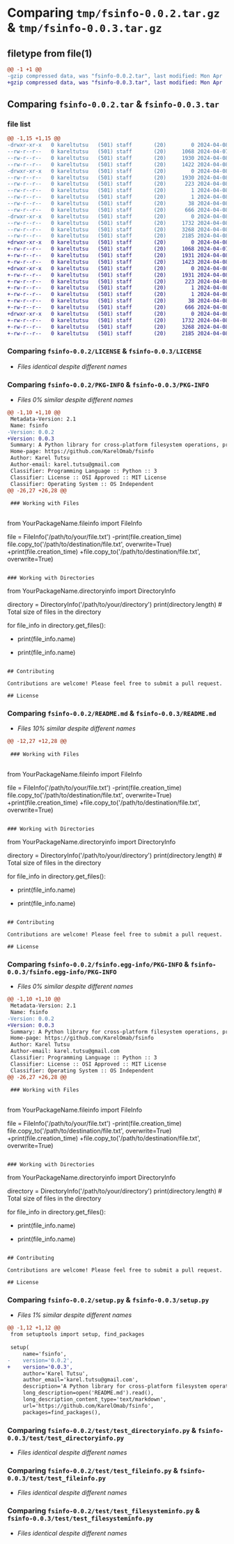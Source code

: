 # Comparing `tmp/fsinfo-0.0.2.tar.gz` & `tmp/fsinfo-0.0.3.tar.gz`

## filetype from file(1)

```diff
@@ -1 +1 @@
-gzip compressed data, was "fsinfo-0.0.2.tar", last modified: Mon Apr  8 02:01:24 2024, max compression
+gzip compressed data, was "fsinfo-0.0.3.tar", last modified: Mon Apr  8 02:02:21 2024, max compression
```

## Comparing `fsinfo-0.0.2.tar` & `fsinfo-0.0.3.tar`

### file list

```diff
@@ -1,15 +1,15 @@
-drwxr-xr-x   0 kareltutsu   (501) staff       (20)        0 2024-04-08 02:01:24.124007 fsinfo-0.0.2/
--rw-r--r--   0 kareltutsu   (501) staff       (20)     1068 2024-04-07 21:12:40.000000 fsinfo-0.0.2/LICENSE
--rw-r--r--   0 kareltutsu   (501) staff       (20)     1930 2024-04-08 02:01:24.123442 fsinfo-0.0.2/PKG-INFO
--rw-r--r--   0 kareltutsu   (501) staff       (20)     1422 2024-04-08 01:59:36.000000 fsinfo-0.0.2/README.md
-drwxr-xr-x   0 kareltutsu   (501) staff       (20)        0 2024-04-08 02:01:24.122888 fsinfo-0.0.2/fsinfo.egg-info/
--rw-r--r--   0 kareltutsu   (501) staff       (20)     1930 2024-04-08 02:01:24.000000 fsinfo-0.0.2/fsinfo.egg-info/PKG-INFO
--rw-r--r--   0 kareltutsu   (501) staff       (20)      223 2024-04-08 02:01:24.000000 fsinfo-0.0.2/fsinfo.egg-info/SOURCES.txt
--rw-r--r--   0 kareltutsu   (501) staff       (20)        1 2024-04-08 02:01:24.000000 fsinfo-0.0.2/fsinfo.egg-info/dependency_links.txt
--rw-r--r--   0 kareltutsu   (501) staff       (20)        1 2024-04-08 02:01:24.000000 fsinfo-0.0.2/fsinfo.egg-info/top_level.txt
--rw-r--r--   0 kareltutsu   (501) staff       (20)       38 2024-04-08 02:01:24.124111 fsinfo-0.0.2/setup.cfg
--rw-r--r--   0 kareltutsu   (501) staff       (20)      666 2024-04-08 01:59:42.000000 fsinfo-0.0.2/setup.py
-drwxr-xr-x   0 kareltutsu   (501) staff       (20)        0 2024-04-08 02:01:24.122326 fsinfo-0.0.2/test/
--rw-r--r--   0 kareltutsu   (501) staff       (20)     1732 2024-04-08 01:32:47.000000 fsinfo-0.0.2/test/test_directoryinfo.py
--rw-r--r--   0 kareltutsu   (501) staff       (20)     3268 2024-04-08 01:32:47.000000 fsinfo-0.0.2/test/test_fileinfo.py
--rw-r--r--   0 kareltutsu   (501) staff       (20)     2185 2024-04-08 01:34:02.000000 fsinfo-0.0.2/test/test_filesysteminfo.py
+drwxr-xr-x   0 kareltutsu   (501) staff       (20)        0 2024-04-08 02:02:21.082212 fsinfo-0.0.3/
+-rw-r--r--   0 kareltutsu   (501) staff       (20)     1068 2024-04-07 21:12:40.000000 fsinfo-0.0.3/LICENSE
+-rw-r--r--   0 kareltutsu   (501) staff       (20)     1931 2024-04-08 02:02:21.081793 fsinfo-0.0.3/PKG-INFO
+-rw-r--r--   0 kareltutsu   (501) staff       (20)     1423 2024-04-08 02:02:14.000000 fsinfo-0.0.3/README.md
+drwxr-xr-x   0 kareltutsu   (501) staff       (20)        0 2024-04-08 02:02:21.081348 fsinfo-0.0.3/fsinfo.egg-info/
+-rw-r--r--   0 kareltutsu   (501) staff       (20)     1931 2024-04-08 02:02:21.000000 fsinfo-0.0.3/fsinfo.egg-info/PKG-INFO
+-rw-r--r--   0 kareltutsu   (501) staff       (20)      223 2024-04-08 02:02:21.000000 fsinfo-0.0.3/fsinfo.egg-info/SOURCES.txt
+-rw-r--r--   0 kareltutsu   (501) staff       (20)        1 2024-04-08 02:02:21.000000 fsinfo-0.0.3/fsinfo.egg-info/dependency_links.txt
+-rw-r--r--   0 kareltutsu   (501) staff       (20)        1 2024-04-08 02:02:21.000000 fsinfo-0.0.3/fsinfo.egg-info/top_level.txt
+-rw-r--r--   0 kareltutsu   (501) staff       (20)       38 2024-04-08 02:02:21.082314 fsinfo-0.0.3/setup.cfg
+-rw-r--r--   0 kareltutsu   (501) staff       (20)      666 2024-04-08 02:02:18.000000 fsinfo-0.0.3/setup.py
+drwxr-xr-x   0 kareltutsu   (501) staff       (20)        0 2024-04-08 02:02:21.080581 fsinfo-0.0.3/test/
+-rw-r--r--   0 kareltutsu   (501) staff       (20)     1732 2024-04-08 01:32:47.000000 fsinfo-0.0.3/test/test_directoryinfo.py
+-rw-r--r--   0 kareltutsu   (501) staff       (20)     3268 2024-04-08 01:32:47.000000 fsinfo-0.0.3/test/test_fileinfo.py
+-rw-r--r--   0 kareltutsu   (501) staff       (20)     2185 2024-04-08 01:34:02.000000 fsinfo-0.0.3/test/test_filesysteminfo.py
```

### Comparing `fsinfo-0.0.2/LICENSE` & `fsinfo-0.0.3/LICENSE`

 * *Files identical despite different names*

### Comparing `fsinfo-0.0.2/PKG-INFO` & `fsinfo-0.0.3/PKG-INFO`

 * *Files 0% similar despite different names*

```diff
@@ -1,10 +1,10 @@
 Metadata-Version: 2.1
 Name: fsinfo
-Version: 0.0.2
+Version: 0.0.3
 Summary: A Python library for cross-platform filesystem operations, providing classes for handling files and directories.
 Home-page: https://github.com/KarelOmab/fsinfo
 Author: Karel Tutsu
 Author-email: karel.tutsu@gmail.com
 Classifier: Programming Language :: Python :: 3
 Classifier: License :: OSI Approved :: MIT License
 Classifier: Operating System :: OS Independent
@@ -26,27 +26,28 @@
 
 ### Working with Files
 
 ```
 from YourPackageName.fileinfo import FileInfo 
 
 file = FileInfo('/path/to/your/file.txt')
-print(file.creation_time) file.copy_to('/path/to/destination/file.txt', overwrite=True)
+print(file.creation_time)
+file.copy_to('/path/to/destination/file.txt', overwrite=True)
 ```
 
 ### Working with Directories
 
 ```
 from YourPackageName.directoryinfo import DirectoryInfo 
 
 directory = DirectoryInfo('/path/to/your/directory')
 print(directory.length)  # Total size of files in the directory
 
 for  file_info  in  directory.get_files():
-	print(file_info.name)
+  print(file_info.name)
 ```
 
 ## Contributing
 
 Contributions are welcome! Please feel free to submit a pull request.
 
 ## License
```

### Comparing `fsinfo-0.0.2/README.md` & `fsinfo-0.0.3/README.md`

 * *Files 10% similar despite different names*

```diff
@@ -12,27 +12,28 @@
 
 ### Working with Files
 
 ```
 from YourPackageName.fileinfo import FileInfo 
 
 file = FileInfo('/path/to/your/file.txt')
-print(file.creation_time) file.copy_to('/path/to/destination/file.txt', overwrite=True)
+print(file.creation_time)
+file.copy_to('/path/to/destination/file.txt', overwrite=True)
 ```
 
 ### Working with Directories
 
 ```
 from YourPackageName.directoryinfo import DirectoryInfo 
 
 directory = DirectoryInfo('/path/to/your/directory')
 print(directory.length)  # Total size of files in the directory
 
 for  file_info  in  directory.get_files():
-	print(file_info.name)
+  print(file_info.name)
 ```
 
 ## Contributing
 
 Contributions are welcome! Please feel free to submit a pull request.
 
 ## License
```

### Comparing `fsinfo-0.0.2/fsinfo.egg-info/PKG-INFO` & `fsinfo-0.0.3/fsinfo.egg-info/PKG-INFO`

 * *Files 0% similar despite different names*

```diff
@@ -1,10 +1,10 @@
 Metadata-Version: 2.1
 Name: fsinfo
-Version: 0.0.2
+Version: 0.0.3
 Summary: A Python library for cross-platform filesystem operations, providing classes for handling files and directories.
 Home-page: https://github.com/KarelOmab/fsinfo
 Author: Karel Tutsu
 Author-email: karel.tutsu@gmail.com
 Classifier: Programming Language :: Python :: 3
 Classifier: License :: OSI Approved :: MIT License
 Classifier: Operating System :: OS Independent
@@ -26,27 +26,28 @@
 
 ### Working with Files
 
 ```
 from YourPackageName.fileinfo import FileInfo 
 
 file = FileInfo('/path/to/your/file.txt')
-print(file.creation_time) file.copy_to('/path/to/destination/file.txt', overwrite=True)
+print(file.creation_time)
+file.copy_to('/path/to/destination/file.txt', overwrite=True)
 ```
 
 ### Working with Directories
 
 ```
 from YourPackageName.directoryinfo import DirectoryInfo 
 
 directory = DirectoryInfo('/path/to/your/directory')
 print(directory.length)  # Total size of files in the directory
 
 for  file_info  in  directory.get_files():
-	print(file_info.name)
+  print(file_info.name)
 ```
 
 ## Contributing
 
 Contributions are welcome! Please feel free to submit a pull request.
 
 ## License
```

### Comparing `fsinfo-0.0.2/setup.py` & `fsinfo-0.0.3/setup.py`

 * *Files 1% similar despite different names*

```diff
@@ -1,12 +1,12 @@
 from setuptools import setup, find_packages
 
 setup(
     name='fsinfo',
-    version='0.0.2',
+    version='0.0.3',
     author='Karel Tutsu',
     author_email='karel.tutsu@gmail.com',
     description='A Python library for cross-platform filesystem operations, providing classes for handling files and directories.',
     long_description=open('README.md').read(),
     long_description_content_type='text/markdown',
     url='https://github.com/KarelOmab/fsinfo',
     packages=find_packages(),
```

### Comparing `fsinfo-0.0.2/test/test_directoryinfo.py` & `fsinfo-0.0.3/test/test_directoryinfo.py`

 * *Files identical despite different names*

### Comparing `fsinfo-0.0.2/test/test_fileinfo.py` & `fsinfo-0.0.3/test/test_fileinfo.py`

 * *Files identical despite different names*

### Comparing `fsinfo-0.0.2/test/test_filesysteminfo.py` & `fsinfo-0.0.3/test/test_filesysteminfo.py`

 * *Files identical despite different names*

